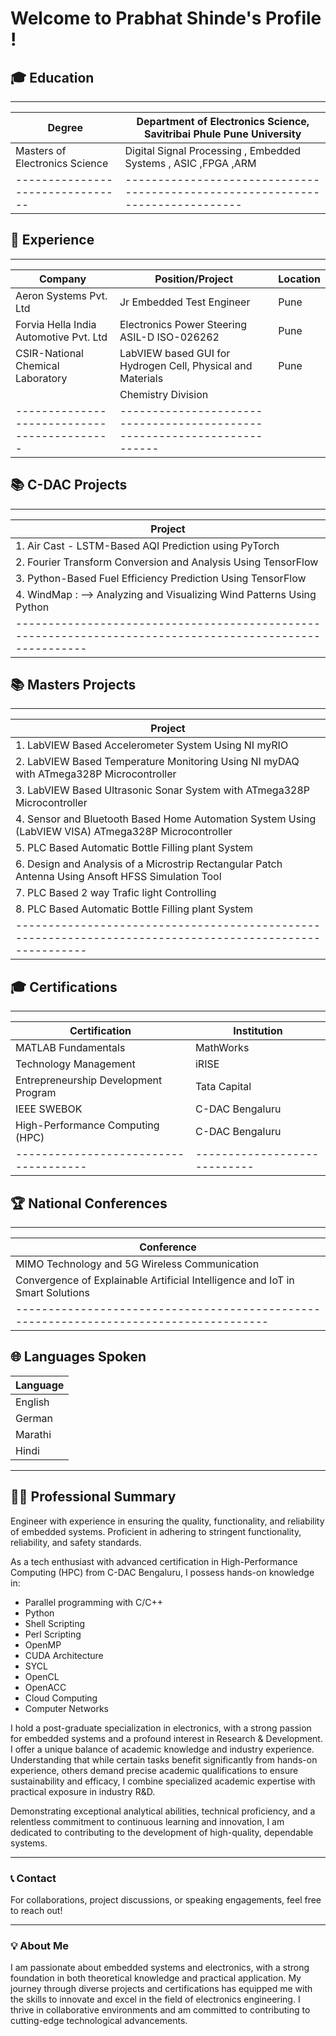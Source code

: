 # Welcome to Prabhat Shinde's Profile !

## 🎓 Education
_________________________________________________________________________________________________________________
| Degree                         | Department of Electronics Science, Savitribai Phule Pune University          |
|--------------------------------|------------------------------------------------------------------------------|
| Masters of Electronics Science |  Digital Signal Processing , Embedded Systems , ASIC ,FPGA ,ARM              |
|--------------------------------|------------------------------------------------------------------------------|

## 💼 Experience
______________________________________________________________________________________________________________________
| Company                                   | Position/Project                                            | Location |
|-------------------------------------------|-------------------------------------------------------------|----------|
| Aeron Systems Pvt. Ltd                    | Jr Embedded Test Engineer                                   | Pune     |
| Forvia Hella India Automotive Pvt. Ltd    | Electronics Power Steering ASIL-D ISO-026262                | Pune     |
| CSIR-National Chemical Laboratory         | LabVIEW based GUI for Hydrogen Cell, Physical and Materials | Pune     |
|                                           |   Chemistry Division                                        |          |
|-------------------------------------------|------------------------------------------------------------------------|


## 📚 C-DAC Projects
___________________________________________________________________________________________________________
| Project                                                                                                 |
|---------------------------------------------------------------------------------------------------------|
| 1. Air Cast - LSTM-Based AQI Prediction using PyTorch                                                   |
| 2. Fourier Transform Conversion and Analysis Using TensorFlow                                           |
| 3. Python-Based Fuel Efficiency Prediction Using TensorFlow                                             |
| 4. WindMap : --> Analyzing and Visualizing Wind Patterns Using Python                                   |
|---------------------------------------------------------------------------------------------------------|

## 📚 Masters Projects
___________________________________________________________________________________________________________
| Project                                                                                                 |
|---------------------------------------------------------------------------------------------------------|
|  1.  LabVIEW Based Accelerometer System Using NI myRIO                                                  |
|  2.  LabVIEW Based Temperature Monitoring Using NI myDAQ with ATmega328P Microcontroller                |
|  3.  LabVIEW Based Ultrasonic Sonar System with ATmega328P Microcontroller                              |
|  4.  Sensor and Bluetooth Based Home Automation System Using (LabVIEW VISA) ATmega328P Microcontroller  |
|  5.  PLC Based Automatic Bottle Filling plant System                                                    |
|  6.  Design and Analysis of a Microstrip Rectangular Patch Antenna Using Ansoft HFSS Simulation Tool    |
|  7.  PLC Based 2 way Trafic light Controlling                                                           |
|  8.  PLC Based Automatic Bottle Filling plant System                                                    |
|---------------------------------------------------------------------------------------------------------|


## 🎓 Certifications
____________________________________________________________________
| Certification                       | Institution                |
|-------------------------------------|----------------------------|
| MATLAB Fundamentals                 | MathWorks                  |
| Technology Management               | iRISE                      |
| Entrepreneurship Development Program| Tata Capital               |
| IEEE SWEBOK                         | C-DAC Bengaluru            |
| High-Performance Computing (HPC)    | C-DAC Bengaluru            |
|-------------------------------------|----------------------------|

## 🏆 National Conferences
________________________________________________________________________________________
| Conference                                                                           |
|--------------------------------------------------------------------------------------|
| MIMO Technology and 5G Wireless Communication                                        |
| Convergence of Explainable Artificial Intelligence and IoT in Smart Solutions        |
|--------------------------------------------------------------------------------------|

## 🌐 Languages Spoken
| Language |
|----------|
| English  |
| German   |
| Marathi  |
| Hindi    |

---

## 🧑‍💼 Professional Summary
Engineer with experience in ensuring the quality, functionality, and reliability of embedded systems. Proficient in adhering to stringent functionality, reliability, and safety standards. 

As a tech enthusiast with advanced certification in High-Performance Computing (HPC) from C-DAC Bengaluru, I possess hands-on knowledge in:
- Parallel programming with C/C++
- Python
- Shell Scripting
- Perl Scripting
- OpenMP
- CUDA Architecture
- SYCL
- OpenCL
- OpenACC
- Cloud Computing
- Computer Networks

I hold a post-graduate specialization in electronics, with a strong passion for embedded systems and a profound interest in Research & Development. I offer a unique balance of academic knowledge and industry experience. Understanding that while certain tasks benefit significantly from hands-on experience, others demand precise academic qualifications to ensure sustainability and efficacy, I combine specialized academic expertise with practical exposure in industry R&D.

Demonstrating exceptional analytical abilities, technical proficiency, and a relentless commitment to continuous learning and innovation, I am dedicated to contributing to the development of high-quality, dependable systems.

---

### 📞 Contact
For collaborations, project discussions, or speaking engagements, feel free to reach out!

---

### 💡 About Me
I am passionate about embedded systems and electronics, with a strong foundation in both theoretical knowledge and practical application. My journey through diverse projects and certifications has equipped me with the skills to innovate and excel in the field of electronics engineering. I thrive in collaborative environments and am committed to contributing to cutting-edge technological advancements.
